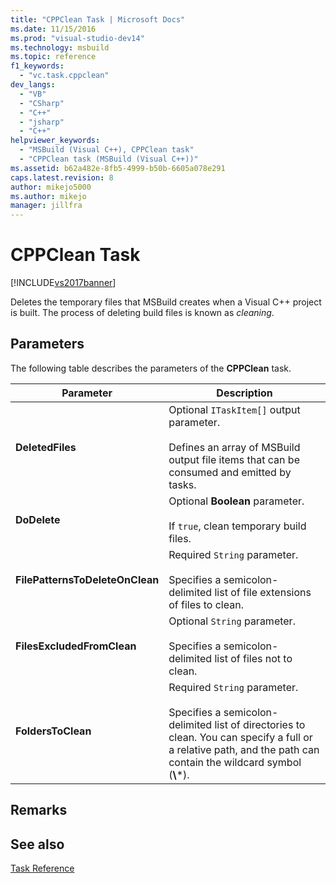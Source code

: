 ```yaml
---
title: "CPPClean Task | Microsoft Docs"
ms.date: 11/15/2016
ms.prod: "visual-studio-dev14"
ms.technology: msbuild
ms.topic: reference
f1_keywords: 
  - "vc.task.cppclean"
dev_langs: 
  - "VB"
  - "CSharp"
  - "C++"
  - "jsharp"
  - "C++"
helpviewer_keywords: 
  - "MSBuild (Visual C++), CPPClean task"
  - "CPPClean task (MSBuild (Visual C++))"
ms.assetid: b62a482e-8fb5-4999-b50b-6605a078e291
caps.latest.revision: 8
author: mikejo5000
ms.author: mikejo
manager: jillfra
---
```

# CPPClean Task
[!INCLUDE[vs2017banner](../includes/vs2017banner.md)]

Deletes the temporary files that MSBuild creates when a Visual C++ project is built. The process of deleting build files is known as *cleaning*.  

## Parameters  
 The following table describes the parameters of the **CPPClean** task.  

|            Parameter            |                                                                                                Description                                                                                                 |
|---------------------------------|------------------------------------------------------------------------------------------------------------------------------------------------------------------------------------------------------------|
|        **DeletedFiles**         |                               Optional `ITaskItem[]` output parameter.<br /><br /> Defines an array of MSBuild output file items that can be consumed and emitted by tasks.                                |
|          **DoDelete**           |                                                            Optional **Boolean** parameter.<br /><br /> If `true`, clean temporary build files.                                                             |
| **FilePatternsToDeleteOnClean** |                                            Required `String` parameter.<br /><br /> Specifies a semicolon-delimited list of file extensions of files to clean.                                             |
|   **FilesExcludedFromClean**    |                                                    Optional `String` parameter.<br /><br /> Specifies a semicolon-delimited list of files not to clean.                                                    |
|       **FoldersToClean**        | Required `String` parameter.<br /><br /> Specifies a semicolon-delimited list of directories to clean. You can specify a full or a relative path, and the path can contain the wildcard symbol (**\\**\*). |

## Remarks  

## See also  
 [Task Reference](../msbuild/msbuild-task-reference.md)

